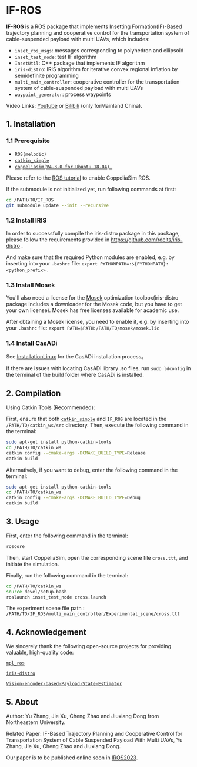 # IF-ROS

**IF-ROS** is a ROS package that implements Insetting Formation(IF)-Based trajectory planning and cooperative control for the transportation system of cable-suspended payload with multi UAVs, which includes:

- `inset_ros_msgs`: messages corresponding to polyhedron and ellipsoid
- `inset_test_node`: test IF algorithm
- `InsetUtil`: C++ package that implements IF algorithm
- `iris-distro`: IRIS algorithm for iterative convex regional inflation by semidefinite programming
- `multi_main_controller`:  cooperative controller for the transportation system of cable-suspended payload with multi UAVs
- `waypoint_generator`: process waypoints

Video Links: [Youtube](https://www.youtube.com/watch?v=LjTXRFqyL6Q) or [Bilibili](https://www.bilibili.com/video/BV1Yg4y1p7zn/) (only forMainland China).

## 1. Installation

### 1.1 Prerequisite

- `ROS(melodic)`
- [`catkin_simple`](https://github.com/catkin/catkin_simple)
- [`coppeliasim(V4.3.0 for Ubuntu 18.04) `](https://www.coppeliarobotics.com/previousVersions)

Please refer to the [ROS tutorial](https://www.coppeliarobotics.com/helpFiles/en/ros1Tutorial.htm) to enable CoppeliaSim ROS.

If the submodule is not initialized yet, run following commands at first:

```bash
cd /PATH/TO/IF_ROS
git submodule update --init --recursive
```

### 1.2 Install IRIS

In order to successfully compile the iris-distro package in this package, please follow the requirements provided in https://github.com/rdeits/iris-distro .

And make sure that the required Python modules are enabled, e.g. by inserting into your `.bashrc` file: `export PYTHONPATH=:${PYTHONPATH}:<python_prefix>` .

### 1.3 Install Mosek

You'll also need a license for the [Mosek](https://www.mosek.com/) optimization toolbox(iris-distro package includes a downloader for the Mosek code, but you have to get your own license). Mosek has free licenses available for academic use.

After obtaining a Mosek license, you need to enable it, e.g. by inserting into your `.bashrc` file: `export PATH=$PATH:/PATH/TO/mosek/mosek.lic`

### 1.4 Install CasADi

See [InstallationLinux](https://github.com/casadi/casadi/wiki/InstallationLinux) for the CasADi installation process。

If there are issues with locating CasADi library .so files, run `sudo ldconfig` in the terminal of the build folder where CasADi is installed.

## 2. Compilation

Using Catkin Tools (Recommended):

First, ensure that both [`catkin_simple`](https://github.com/catkin/catkin_simple) and `IF_ROS` are located in the `/PATH/TO/catkin_ws/src` directory. Then, execute the following command in the terminal:

```bash
sudo apt-get install python-catkin-tools
cd /PATH/TO/catkin_ws
catkin config --cmake-args -DCMAKE_BUILD_TYPE=Release
catkin build
```

Alternatively, if you want to debug, enter the following command in the terminal:

```bash
sudo apt-get install python-catkin-tools
cd /PATH/TO/catkin_ws
catkin config --cmake-args -DCMAKE_BUILD_TYPE=Debug
catkin build
```

## 3. Usage

First, enter the following command in the terminal:

```bash
roscore
```

Then, start CoppeliaSim, open the corresponding scene file `cross.ttt`, and initiate the simulation.

Finally, run the following command in the terminal:

```bash
cd /PATH/TO/catkin_ws
source devel/setup.bash 
roslaunch inset_test_node cross.launch 
```

The experiment scene file path : `/PATH/TO/IF_ROS/multi_main_controller/Experimental_scene/cross.ttt`

## 4. Acknowledgement

We sincerely thank the following open-source projects for providing valuable, high-quality code:

[`mpl_ros`](https://github.com/sikang/mpl_ros)

[`iris-distro`](https://github.com/rdeits/iris-distro)

[`Vision-encoder-based-Payload-State-Estimator`](https://github.com/jianhengLiu/Vision-encoder-based-Payload-State-Estimator)

## 5. About

Author: Yu Zhang, Jie Xu, Cheng Zhao and Jiuxiang Dong from Northeastern University.

Related Paper:
IF-Based Trajectory Planning and Cooperative Control for Transportation System of Cable Suspended Payload With Multi UAVs, Yu Zhang, Jie Xu, Cheng Zhao and Jiuxiang Dong.

Our paper is to be published online soon in [IROS2023](https://ieee-iros.org/).

